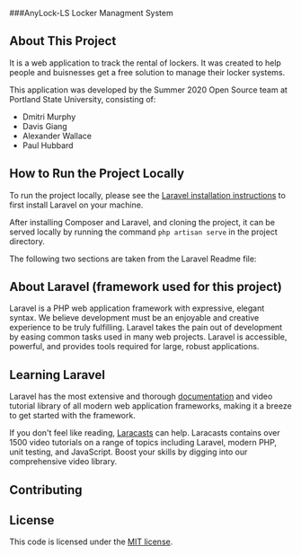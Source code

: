 ###AnyLock-LS Locker Managment System

## About This Project
 
It is a web application to track the rental of lockers. It was created to help people and buisnesses get a free solution 
to manage their locker systems.  
 

This application was developed by the Summer 2020 Open Source team at Portland State University, consisting of: 

- Dmitri Murphy 
- Davis Giang 
- Alexander Wallace 
- Paul Hubbard 

## How to Run the Project Locally

To run the project locally, please see the [Laravel installation instructions](https://laravel.com/docs/7.x/installation) to first install Laravel on your machine.

After installing Composer and Laravel, and cloning the project, it can be served locally by running the command `php artisan serve` in the project directory.  

The following two sections are taken from the Laravel Readme file: 

## About Laravel (framework used for this project)

Laravel is a PHP web application framework with expressive, elegant syntax. 
We believe development must be an enjoyable and creative experience to be truly fulfilling. 
Laravel takes the pain out of development by easing common tasks used in many web projects. 
Laravel is accessible, powerful, and provides tools required for large, robust applications.


## Learning Laravel

Laravel has the most extensive and thorough [documentation](https://laravel.com/docs) and video tutorial library of all modern web application frameworks, making it a breeze to get started with the framework.

If you don't feel like reading, [Laracasts](https://laracasts.com) can help. Laracasts contains over 1500 video tutorials on a range of topics including Laravel, modern PHP, unit testing, and JavaScript. Boost your skills by digging into our comprehensive video library.


## Contributing



## License

This code is licensed under the [MIT license](https://opensource.org/licenses/MIT).
